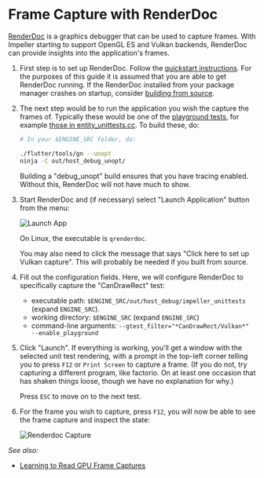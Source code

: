 # Frame Capture with RenderDoc

[RenderDoc](https://renderdoc.org/) is a graphics debugger that can be used to capture frames. With Impeller starting to support OpenGL ES and Vulkan backends, RenderDoc can provide insights into the application's frames.

1. First step is to set up RenderDoc. Follow the [quickstart instructions](https://renderdoc.org/docs/getting_started/quick_start.html).
   For the purposes of this guide it is assumed that you are able to get RenderDoc running.
   If the RenderDoc installed from your package manager crashes on startup, consider [building from source](https://github.com/baldurk/renderdoc/blob/v1.x/docs/CONTRIBUTING/Compiling.md).
   
2. The next step would be to run the application you wish the capture the frames of.
   Typically these would be one of the [playground tests](https://github.com/flutter/engine/tree/main/impeller/playground),
   for example [those in entity_unittests.cc](https://github.com/flutter/engine/blob/main/impeller/entity/entity_unittests.cc).
   To build these, do:

   ```bash
   # In your $ENGINE_SRC folder, do:

   ./flutter/tools/gn --unopt
   ninja -C out/host_debug_unopt/
   ```

   Building a "debug_unopt" build ensures that you have tracing enabled. Without this, RenderDoc will not have much to show.

3. Start RenderDoc and (if necessary) select "Launch Application" button from the menu:

   ![Launch App](assets/renderdoc_frame_capture/launch-app.png)

   On Linux, the executable is `qrenderdoc`.

   You may also need to click the message that says "Click here to set up Vulkan capture".
   This will probably be needed if you built from source.

4. Fill out the configuration fields.
   Here, we will configure RenderDoc to specifically capture the "CanDrawRect" test:

   - executable path: `$ENGINE_SRC/out/host_debug/impeller_unittests` (expand `ENGINE_SRC`).
   - working directory: `$ENGINE_SRC` (expand `ENGINE_SRC`)
   - command-line arguments: `--gtest_filter="*CanDrawRect/Vulkan*" --enable_playground`

5. Click "Launch". If everything is working, you'll get a window with the selected unit test rendering,
   with a prompt in the top-left corner telling you to press `F12` or `Print Screen` to capture a frame.
   (If you do not, try capturing a different program, like factorio. On at least one occasion that has
   shaken things loose, though we have no explanation for why.)

   Press `ESC` to move on to the next test.

5. For the frame you wish to capture, press `F12`, you will now be able to see the frame capture and inspect the state:

   ![Renderdoc Capture](assets/renderdoc_frame_capture/render-doc-capture.png)

_See also:_

 * [Learning to Read GPU Frame Captures](https://github.com/flutter/engine/blob/main/impeller/docs/read_frame_captures.md)
